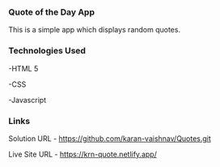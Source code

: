 ### Quote of the Day App

This is a simple app which displays random quotes.

### Technologies Used
-HTML 5

-CSS

-Javascript

### Links
Solution URL - https://github.com/karan-vaishnav/Quotes.git

Live Site URL - https://krn-quote.netlify.app/
